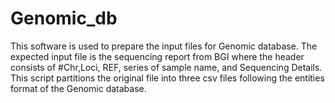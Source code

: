 # Genomic_db
This software is used to prepare the input files for Genomic database.
The expected input file is the sequencing report from BGI where the header consists of #Chr,Loci, REF, series of sample name, and Sequencing Details.
This script partitions the original file into three csv files following the entities format of the Genomic database.
